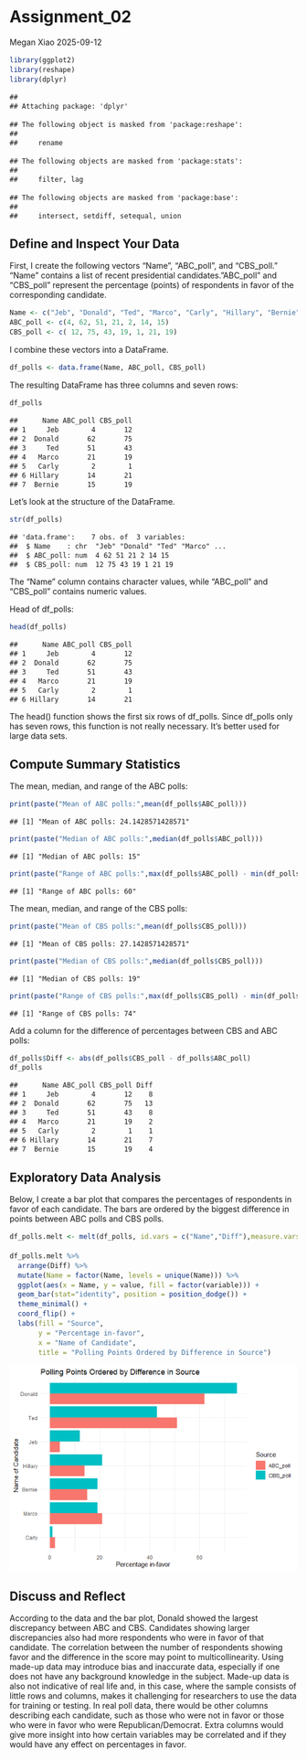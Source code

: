 Assignment_02
================
Megan Xiao
2025-09-12

``` r
library(ggplot2)
library(reshape)
library(dplyr)
```

    ## 
    ## Attaching package: 'dplyr'

    ## The following object is masked from 'package:reshape':
    ## 
    ##     rename

    ## The following objects are masked from 'package:stats':
    ## 
    ##     filter, lag

    ## The following objects are masked from 'package:base':
    ## 
    ##     intersect, setdiff, setequal, union

## Define and Inspect Your Data

First, I create the following vectors “Name”, “ABC_poll”, and
“CBS_poll.” “Name” contains a list of recent presidential
candidates.”ABC_poll” and “CBS_poll” represent the percentage (points)
of respondents in favor of the corresponding candidate.

``` r
Name <- c("Jeb", "Donald", "Ted", "Marco", "Carly", "Hillary", "Bernie")
ABC_poll <- c(4, 62, 51, 21, 2, 14, 15)
CBS_poll <- c( 12, 75, 43, 19, 1, 21, 19)
```

I combine these vectors into a DataFrame.

``` r
df_polls <- data.frame(Name, ABC_poll, CBS_poll)
```

The resulting DataFrame has three columns and seven rows:

``` r
df_polls
```

    ##      Name ABC_poll CBS_poll
    ## 1     Jeb        4       12
    ## 2  Donald       62       75
    ## 3     Ted       51       43
    ## 4   Marco       21       19
    ## 5   Carly        2        1
    ## 6 Hillary       14       21
    ## 7  Bernie       15       19

Let’s look at the structure of the DataFrame.

``` r
str(df_polls)
```

    ## 'data.frame':    7 obs. of  3 variables:
    ##  $ Name    : chr  "Jeb" "Donald" "Ted" "Marco" ...
    ##  $ ABC_poll: num  4 62 51 21 2 14 15
    ##  $ CBS_poll: num  12 75 43 19 1 21 19

The “Name” column contains character values, while “ABC_poll” and
“CBS_poll” contains numeric values.

Head of df_polls:

``` r
head(df_polls)
```

    ##      Name ABC_poll CBS_poll
    ## 1     Jeb        4       12
    ## 2  Donald       62       75
    ## 3     Ted       51       43
    ## 4   Marco       21       19
    ## 5   Carly        2        1
    ## 6 Hillary       14       21

The head() function shows the first six rows of df_polls. Since df_polls
only has seven rows, this function is not really necessary. It’s better
used for large data sets.

## Compute Summary Statistics

The mean, median, and range of the ABC polls:

``` r
print(paste("Mean of ABC polls:",mean(df_polls$ABC_poll)))
```

    ## [1] "Mean of ABC polls: 24.1428571428571"

``` r
print(paste("Median of ABC polls:",median(df_polls$ABC_poll)))
```

    ## [1] "Median of ABC polls: 15"

``` r
print(paste("Range of ABC polls:",max(df_polls$ABC_poll) - min(df_polls$ABC_poll)))
```

    ## [1] "Range of ABC polls: 60"

The mean, median, and range of the CBS polls:

``` r
print(paste("Mean of CBS polls:",mean(df_polls$CBS_poll)))
```

    ## [1] "Mean of CBS polls: 27.1428571428571"

``` r
print(paste("Median of CBS polls:",median(df_polls$CBS_poll)))
```

    ## [1] "Median of CBS polls: 19"

``` r
print(paste("Range of CBS polls:",max(df_polls$CBS_poll) - min(df_polls$CBS_poll)))
```

    ## [1] "Range of CBS polls: 74"

Add a column for the difference of percentages between CBS and ABC
polls:

``` r
df_polls$Diff <- abs(df_polls$CBS_poll - df_polls$ABC_poll)
df_polls
```

    ##      Name ABC_poll CBS_poll Diff
    ## 1     Jeb        4       12    8
    ## 2  Donald       62       75   13
    ## 3     Ted       51       43    8
    ## 4   Marco       21       19    2
    ## 5   Carly        2        1    1
    ## 6 Hillary       14       21    7
    ## 7  Bernie       15       19    4

## Exploratory Data Analysis

Below, I create a bar plot that compares the percentages of respondents
in favor of each candidate. The bars are ordered by the biggest
difference in points between ABC polls and CBS polls.

``` r
df_polls.melt <- melt(df_polls, id.vars = c("Name","Diff"),measure.vars = c("ABC_poll","CBS_poll"))

df_polls.melt %>%
  arrange(Diff) %>%
  mutate(Name = factor(Name, levels = unique(Name))) %>%
  ggplot(aes(x = Name, y = value, fill = factor(variable))) + 
  geom_bar(stat="identity", position = position_dodge()) +
  theme_minimal() +
  coord_flip() +
  labs(fill = "Source",
       y = "Percentage in-favor",
       x = "Name of Candidate",
       title = "Polling Points Ordered by Difference in Source")
```

![](Assignment_02_files/figure-gfm/unnamed-chunk-10-1.png)<!-- -->

## Discuss and Reflect

According to the data and the bar plot, Donald showed the largest
discrepancy between ABC and CBS. Candidates showing larger discrepancies
also had more respondents who were in favor of that candidate. The
correlation between the number of respondents showing favor and the
difference in the score may point to multicollinearity. Using made-up
data may introduce bias and inaccurate data, especially if one does not
have any background knowledge in the subject. Made-up data is also not
indicative of real life and, in this case, where the sample consists of
little rows and columns, makes it challenging for researchers to use the
data for training or testing. In real poll data, there would be other
columns describing each candidate, such as those who were not in favor
or those who were in favor who were Republican/Democrat. Extra columns
would give more insight into how certain variables may be correlated and
if they would have any effect on percentages in favor.
